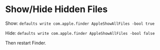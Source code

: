 # Show/Hide Hidden Files

Show: `defaults write com.apple.finder AppleShowAllFiles -bool true` 

Hide: `defaults write com.apple.finder AppleShowAllFiles -bool false`

Then restart Finder. 
